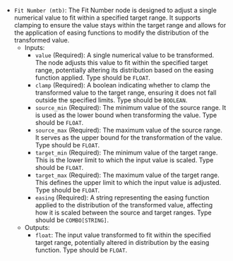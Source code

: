 - `Fit Number (mtb)`: The Fit Number node is designed to adjust a single numerical value to fit within a specified target range. It supports clamping to ensure the value stays within the target range and allows for the application of easing functions to modify the distribution of the transformed value.
    - Inputs:
        - `value` (Required): A single numerical value to be transformed. The node adjusts this value to fit within the specified target range, potentially altering its distribution based on the easing function applied. Type should be `FLOAT`.
        - `clamp` (Required): A boolean indicating whether to clamp the transformed value to the target range, ensuring it does not fall outside the specified limits. Type should be `BOOLEAN`.
        - `source_min` (Required): The minimum value of the source range. It is used as the lower bound when transforming the value. Type should be `FLOAT`.
        - `source_max` (Required): The maximum value of the source range. It serves as the upper bound for the transformation of the value. Type should be `FLOAT`.
        - `target_min` (Required): The minimum value of the target range. This is the lower limit to which the input value is scaled. Type should be `FLOAT`.
        - `target_max` (Required): The maximum value of the target range. This defines the upper limit to which the input value is adjusted. Type should be `FLOAT`.
        - `easing` (Required): A string representing the easing function applied to the distribution of the transformed value, affecting how it is scaled between the source and target ranges. Type should be `COMBO[STRING]`.
    - Outputs:
        - `float`: The input value transformed to fit within the specified target range, potentially altered in distribution by the easing function. Type should be `FLOAT`.
